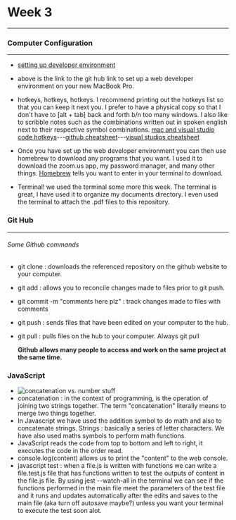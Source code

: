 # Week 3
---
### Computer Configuration
---
- [setting up developer environment](https://github.com/ci-wdi-900/setting-up-a-dev-environment)
- above is the link to the git hub link to set up a web developer environment on your new MacBook Pro.
- hotkeys, hotkeys, hotkeys. I recommend printing out the hotkeys list so that you can keep it next you. I prefer to have a physical copy so that I don't have to [alt + tab] back and forth b/n too many windows. I also like to scribble notes such as the combinations written out in spoken english next to their respective symbol combinations. [mac and visual studio code hotkeys](https://github.com/ci-wdi-900/vs-code-mac-workflow)---[github cheatsheet](https://github.com/dustnhgstrm/week3recap/blob/main/git-cheat-sheet-education.pdf)---[visual studios cheatsheet](https://github.com/dustnhgstrm/week3recap/blob/main/keyboard-shortcuts-macos.pdf)

- Once you have set up the web developer environment you can then use homebrew to download any programs that you want. I used it to download the zoom.us app, my password manager, and many other things. [Homebrew](https://brew.sh/) tells you want to enter in your terminal to download.
- Terminal! we used the terminal some more this week. The terminal is great, I have used it to organize my documents directory. I even used the terminal to attach the .pdf files to this repository.

### Git Hub
---
###### Some Github commands
- git clone : downloads the referenced repository on the github website to your computer.
- git add : allows you to reconcile changes made to files prior to git push.
- git commit -m "comments here plz" : track changes made to files with comments
- git push : sends files that have been edited on your computer to the hub.
- git pull : pulls files on the hub to your computer. Always git pull

  **Github allows many people to access and work on the same project at the same time.**

### JavaScript
- ![concatenation](https://images.unsplash.com/photo-1478098711619-5ab0b478d6e6?ixid=MXwxMjA3fDB8MHxwaG90by1wYWdlfHx8fGVufDB8fHw%3D&ixlib=rb-1.2.1&auto=format&fit=crop&w=1500&q=80) vs. number stuff
- concatenation : in the context of programming, is the operation of joining two strings together. The term "concatenation" literally means to merge two things together. 
- In Javascript we have used the addition symbol to do math and also to concatenate strings. Strings : basically a series of letter characters. We have also used maths symbols to perform math functions.
- JavaScript reads the code from top to bottom and left to right, it executes the code in the order read. 
- console.log(content) allows us to print the "content" to the web console.
- javascript test : when a file.js is written with functions we can write a file.test.js file that has functions written to test the outputs of content in the file.js file. By using jest --watch-all in the terminal we can see if the functions performed in the main file meet the parameters of the test file and it runs and updates automatically after the edits and saves to the main file (aka turn off autosave maybe?) unless you want your terminal to execute the test soon alot.
